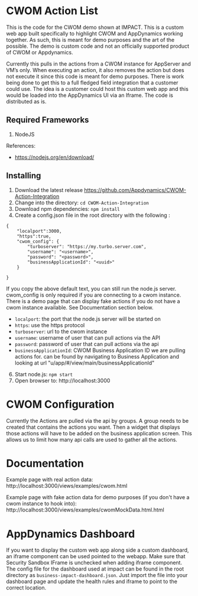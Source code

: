 
# CWOM Action List
This is the code for the CWOM demo shown at IMPACT.  This is a custom web app built specifically to highlight CWOM and AppDynamics working together.  As such, this is meant for demo purposes and the art of the possible. The demo is custom code and not an officially supported product of CWOM or Appdynamics. 

Currently this pulls in the actions from a CWOM instance for AppServer and VM’s only.  When executing an action, it also removes the action but does not execute it since this code is meant for demo purposes.  There is work being done to get this to a full fledged field integration that a customer could use. The idea is a customer could host this custom web app and this would be loaded into the AppDynamics UI via an Iframe. The code is distributed as is.  

## Required Frameworks

1. NodeJS

References:

* https://nodejs.org/en/download/


## Installing

1. Download the latest release https://github.com/Appdynamics/CWOM-Action-Integration
1. Change into the directory: `cd CWOM-Action-Integration`
1. Download npm dependencies: `npm install`
1. Create a config.json file in the root directory with the following :

```
{
	"localport":3000,
    "https":true,
	"cwom_config": {
		"turboserver": "https://my.turbo.server.com",
		"username": "<username>",
		"password": "<password>",
		"businessApplicationId": "<uuid>"
	}

}
```

If you copy the above default text, you can still run the node.js server. cwom_config is only required if you are connecting to a cwom instance. There is a demo page that can display fake actions if you do not have a cwom instance available. See Documentation section below.

* `localport`: the port that the node.js server will be started on
* `https`: use the https protocol
* `turboserver`: url to the cwom instance
* `username`: username of user that can pull actions via the API
* `password`: password of user that can pull actions via the api
* `businessApplicationId`: CWOM Business Application ID we are pulling actions for. can be found by navigating to Business Application and looking at url "u/app/#/view/main/businessApplicationId"


6. Start node.js: `npm start`
7. Open browser to:
   http://localhost:3000


# CWOM Configuration
Currently the Actions are pulled via the api by groups. A group needs to be created that contains the actions you want.  Then a widget that displays those actions will have to be added on the business application screen.  This allows us to limit how many api calls are used to gather all the actions.

# Documentation
Example page with real action data: http://localhost:3000/views/examples/cwom.html 

Example page with fake action data for demo purposes (if you don't have a cwom instance to hook into): http://localhost:3000/views/examples/cwomMockData.html.html

# AppDynamics Dashboard
If you want to display the custom web app along side a custom dashboard, an iframe component can be used pointed to the webapp.  Make sure that Security Sandbox IFrame is unchecked when adding iframe component. The config file for the dashboard used at impact can be found in the root directory as `business-impact-dashboard.json`.  Just import the file into your dashboard page and update the health rules and iframe to point to the correct location.


